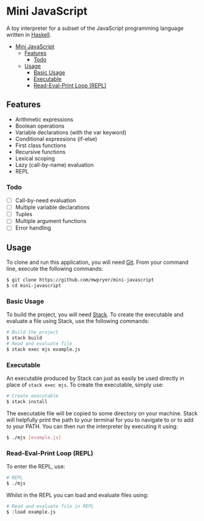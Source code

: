# Mini JavaScript

A toy interpreter for a subset of the JavaScript programming language written in [Haskell](https://www.haskell.org/).

- [Mini JavaScript](#mini-javascript)
  - [Features](#features)
    - [Todo](#todo)
  - [Usage](#usage)
    - [Basic Usage](#basic-usage)
    - [Executable](#executable)
    - [Read-Eval-Print Loop (REPL)](#read-eval-print-loop-repl)

## Features

- Arithmetic expressions
- Boolean operations
- Variable declarations (with the var keyword)
- Conditional expressions (if-else)
- First class functions
- Recursive functions
- Lexical scoping
- Lazy (call-by-name) evaluation
- REPL

### Todo

- [ ] Call-by-need evaluation
- [ ] Multiple variable declarations
- [ ] Tuples
- [ ] Multiple argument functions
- [ ] Error handling

## Usage

To clone and run this application, you will need [Git](https://git-scm.com). From your command line, execute the following commands:

```bash
$ git clone https://github.com/mwpryer/mini-javascript
$ cd mini-javascript
```

### Basic Usage

To build the project, you will need [Stack](https://docs.haskellstack.org/en/stable/). To create the executable and evaluate a file using Stack, use the following commands:

```bash
# Build the project
$ stack build
# Read and evaluate file
$ stack exec mjs example.js
```

### Executable

An executable produced by Stack can just as easily be used directly in place of `stack exec mjs`. To create the executable, simply use:

```bash
# Create executable
$ stack install
```

The executable file will be copied to some directory on your machine. Stack will helpfully print the path to your terminal for you to navigate to or to add to your PATH. You can then run the interpreter by executing it using:

```bash
$ ./mjs [example.js]
```

### Read-Eval-Print Loop (REPL)

To enter the REPL, use:

```bash
# REPL
$ ./mjs
```

Whilst in the REPL you can load and evaluate files using:

```bash
# Read and evaluate file in REPL
$ :load example.js
```
